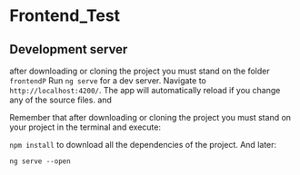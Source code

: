 # Frontend_Test
## Development server

after downloading or cloning the project you must stand on the folder `frontendP`
Run `ng serve` for a dev server. Navigate to `http://localhost:4200/`. The app will automatically reload if you change any of the source files. and 

Remember that after downloading or cloning the project you must stand on your project in the terminal and execute:

`npm install`
to download all the dependencies of the project. And later:

`ng serve --open`
